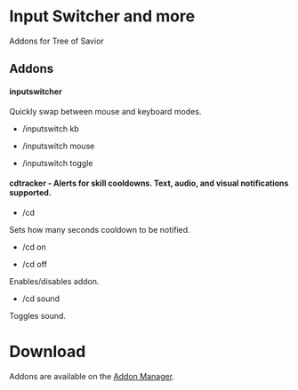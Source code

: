 # Input Switcher and more
Addons for Tree of Savior


## Addons

#### inputswitcher

Quickly swap between mouse and keyboard modes.

* /inputswitch kb

* /inputswitch mouse

* /inputswitch toggle

#### cdtracker - Alerts for skill cooldowns. Text, audio, and visual notifications supported.

* /cd <number> 

Sets how many seconds cooldown to be notified.

* /cd on

* /cd off

Enables/disables addon.

* /cd sound

Toggles sound.

# Download

Addons are available on the [Addon Manager](https://github.com/Excrulon/Tree-of-Savior-Addon-Manager).
